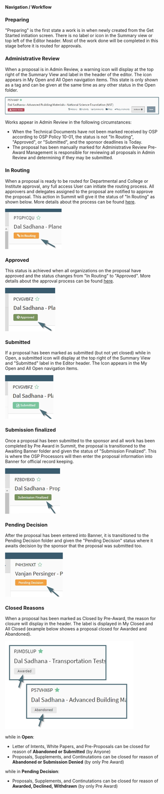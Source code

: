 **Navigation / Workflow**

### Preparing
"Preparing" is the first state a work is in when newly created from the Get Started initiation screen.  There is no label or icon in the Summary view or top left of the Editor header.  Most of the work done will be completed in this stage before it is routed for approvals.

### Administrative Review
When a proposal is in Admin Review, a warning icon will display at the top right of the Summary View and label in the header of the editor.  The icon appears in My Open and All Open navigation items.  This state is only shown as a tag and can be given at the same time as any other status in the Open folder.

![Admin Review in Header](../images/navigation/NavProp_HeaderAdminReview.jpg)

Works appear in Admin Review in the following circumstances:

-	When the Technical Documents have not been marked received by OSP according to OSP Policy 10-01, the status is not "In Routing", "Approved", or "Submitted", and the sponsor deadlines is Today.
-	The proposal has been manually marked for Administrative Review
Pre-Award Management is responsible for reviewing all proposals in Admin Review and determining if they may be submitted.

### In Routing
When a proposal is ready to be routed for Departmental and College or Institute approval, any full access User can initiate the routing process. All approvers and delegates assigned to the proposal are notified to approve the proposal. This action in Summit will give it the status of "In Routing" as shown below.  More details about the process can be found [here](../Approvals/Routing.md).

![In Routing Status](../images/navigation/inRoutingStatus.jpg)

### Approved
This status is achieved when all organizations on the proposal have approved and the status changes from "In Routing" to "Approved". More details about the approval process can be found [here](../Approvals/Approving.md).

![Approved Status](../images/navigation/approvedStatus.jpg)

### Submitted
If a proposal has been marked as submitted (but not yet closed) while in Open, a submitted icon will display at the top right of the Summary View and "Submitted" label in the Editor header.  The Icon appears in the My Open and All Open navigation items.

![Submitted Status](../images/navigation/submittedStatus1.jpg)

### Submission finalized
Once a proposal has been submitted to the sponsor and all work has been completed by Pre Award in Summit, the proposal is transitioned to the Awaiting Banner folder and given the status of "Submission Finalized".  This is where the OSP Processors will then enter the proposal information into Banner for official record keeping.

![Submission Finalized Status](../images/navigation/submissionFinalizedStatus.jpg)

### Pending Decision
After the proposal has been entered into Banner, it is transitioned to the Pending Decision folder and given the "Pending Decision" status where it awaits decision by the sponsor that the proposal was submitted too.

![Pending Decision Status](../images/navigation/pendingDecisionStatus.jpg)

### Closed Reasons
When a proposal has been marked as Closed by Pre-Award, the reason for closure will display in the header.  The label is displayed in My Closed and All Closed (example below showes a proposal closed for Awarded and Abandoned).

![Closed in Header](../images/navigation/NavProp_HeaderClosed.jpg)

while in **Open**:

- Letter of Intents, White Papers, and Pre-Proposals can be closed for reason of **Abandoned or Submitted** (by Anyone)
- Proposals, Supplements, and Continutations can be closed for reason of **Abandoned or Submission Denied** (by only Pre Award)

while in **Pending Decision**:

- Proposals, Supplements, and Continutations can be closed for reason of **Awarded, Declined, Withdrawn** (by only Pre Award)

<br>
